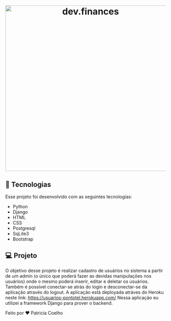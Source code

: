 
<h1 align="center">
  <img alt="dev.finances" title="Django" src="https://encrypted-tbn0.gstatic.com/images?q=tbn:ANd9GcTK3j9L6WItJQ9Hggm9XfEpSY79h8gUJogiWkpP_VT_F7snsMWz35Fr8CeXUcNGyfmGhpw&usqp=CAU" width="520px" />
</h1>


## 🚀 Tecnologias

Esse projeto foi desenvolvido com as seguintes tecnologias:

- Python
- Django
- HTML
- CSS
- Postgresql
- SqLite3
- Bootstrap


## 💻 Projeto

O objetivo desse projeto é realizar cadastro de usuários no sistema
a partir de um admin (o único que poderá fazer as devidas manipulações nos usuários)
onde o mesmo poderá inserir, editar e deletar os usuários. Também é possível conectar-se atrás do login e desconectar-se da aplicação
através do logout. A aplicação está deployada atráves do Heroku neste link: https://usuarios-pontotel.herokuapp.com/
Nessa aplicação eu utilizei a framework Django para prover o backend.

Feito por ♥ Patricia Coelho 
